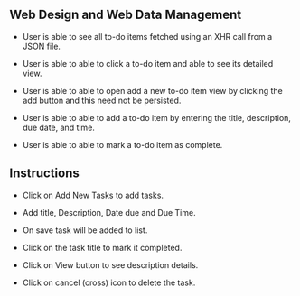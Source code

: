Web Design and Web Data Management
----------------------------------

* User is able to see all to-do items fetched using an XHR call from a JSON file.

* User is able to able to click a to-do item and able to see its detailed view.

* User is able to able to open add a new to-do item view by clicking the add button and this need not be persisted.

* User is able to able to add a to-do item by entering the title, description, due date, and time.

* User is able to able to mark a to-do item as complete.


Instructions
----------------------------------

* Click on Add New Tasks to add tasks.

* Add title, Description, Date due and Due Time.

* On save task will be added to list.

* Click on the task title to mark it completed.

* Click on View button to see description details.

* Click on cancel (cross) icon to delete the task.